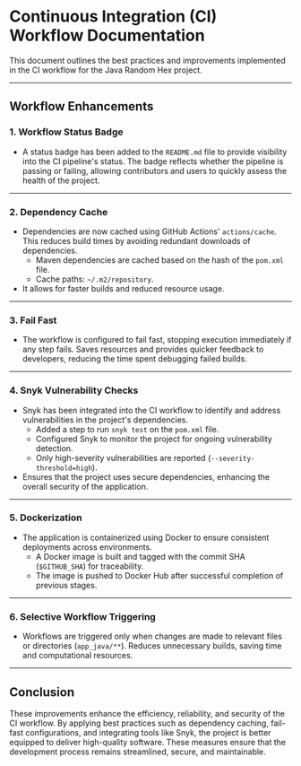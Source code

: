 # Continuous Integration (CI) Workflow Documentation

This document outlines the best practices and improvements implemented in the CI workflow for the Java Random Hex project.

---

## Workflow Enhancements

### 1. Workflow Status Badge

- A status badge has been added to the `README.md` file to provide visibility into the CI pipeline's status. The badge reflects whether the pipeline is passing or failing, allowing contributors and users to quickly assess the health of the project.

---

### 2. Dependency Cache

- Dependencies are now cached using GitHub Actions' `actions/cache`. This reduces build times by avoiding redundant downloads of dependencies.
  - Maven dependencies are cached based on the hash of the `pom.xml` file.
  - Cache paths: `~/.m2/repository`.
- It allows for faster builds and reduced resource usage.

---

### 3. Fail Fast

- The workflow is configured to fail fast, stopping execution immediately if any step fails. Saves resources and provides quicker feedback to developers, reducing the time spent debugging failed builds.

---

### 4. Snyk Vulnerability Checks

- Snyk has been integrated into the CI workflow to identify and address vulnerabilities in the project's dependencies.
  - Added a step to run `snyk test` on the `pom.xml` file.
  - Configured Snyk to monitor the project for ongoing vulnerability detection.
  - Only high-severity vulnerabilities are reported (`--severity-threshold=high`).
-  Ensures that the project uses secure dependencies, enhancing the overall security of the application.

---

### 5. Dockerization

- The application is containerized using Docker to ensure consistent deployments across environments.
  - A Docker image is built and tagged with the commit SHA (`$GITHUB_SHA`) for traceability.
  - The image is pushed to Docker Hub after successful completion of previous stages.

---

### 6. Selective Workflow Triggering

- Workflows are triggered only when changes are made to relevant files or directories (`app_java/**`). Reduces unnecessary builds, saving time and computational resources.

---

## Conclusion

These improvements enhance the efficiency, reliability, and security of the CI workflow. By applying best practices such as dependency caching, fail-fast configurations, and integrating tools like Snyk, the project is better equipped to deliver high-quality software. These measures ensure that the development process remains streamlined, secure, and maintainable.
